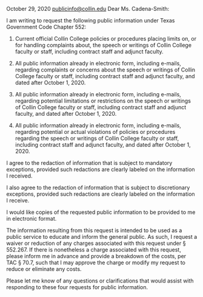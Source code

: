 October 29, 2020
publicinfo@collin.edu 
Dear Ms. Cadena-Smith:

I am writing to request the following public information under Texas Government Code Chapter 552:
 
1.	Current official Collin College policies or procedures placing limits on, or for handling complaints about, the speech or writings of Collin College faculty or staff, including contract staff and adjunct faculty.

2.	All public information already in electronic form, including e-mails, regarding complaints or concerns about the speech or writings of Collin College faculty or staff, including contract staff and adjunct faculty, and dated after October 1, 2020.

3.	All public information already in electronic form, including e-mails, regarding potential limitations or restrictions on the speech or writings of Collin College faculty or staff, including contract staff and adjunct faculty, and dated after October 1, 2020.

4.	All public information already in electronic form, including e-mails, regarding potential or actual violations of policies or procedures regarding the speech or writings of Collin College faculty or staff, including contract staff and adjunct faculty, and dated after October 1, 2020.


I agree to the redaction of information that is subject to mandatory exceptions, provided such redactions are clearly labeled on the information I received.
 
I also agree to the redaction of information that is subject to discretionary exceptions, provided such redactions are clearly labeled on the information I receive.
 
I would like copies of the requested public information to be provided to me in electronic format.
 
The information resulting from this request is intended to be used as a public service to educate and inform the general public. As such, I request a waiver or reduction of any charges associated with this request under § 552.267. If there is nonetheless a charge associated with this request, please inform me in advance and provide a breakdown of the costs, per TAC § 70.7, such that I may approve the charge or modify my request to reduce or eliminate any costs.
 
Please let me know of any questions or clarifications that would assist with responding to these four requests for public information. 

